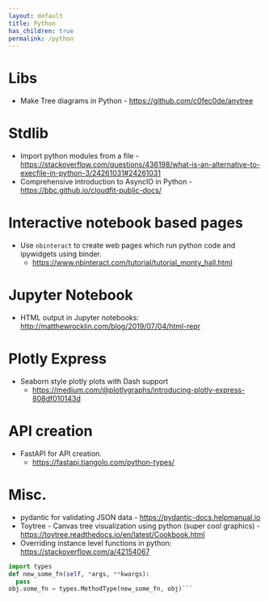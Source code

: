 ```yaml
---
layout: default
title: Python
has_children: true
permalink: /python
---
```


# Libs

* Make Tree diagrams in Python - https://github.com/c0fec0de/anytree

# Stdlib
* Import python modules from a file - https://stackoverflow.com/questions/436198/what-is-an-alternative-to-execfile-in-python-3/24261031#24261031
* Comprehensive introduction to AsyncIO in Python - https://bbc.github.io/cloudfit-public-docs/

# Interactive notebook based pages

* Use `nbinteract` to create web pages which run python code and ipywidgets using binder. 
  - https://www.nbinteract.com/tutorial/tutorial_monty_hall.html
  
# Jupyter Notebook

* HTML output in Jupyter notebooks: http://matthewrocklin.com/blog/2019/07/04/html-repr
  
# Plotly Express

* Seaborn style plotly plots with Dash support
  - https://medium.com/@plotlygraphs/introducing-plotly-express-808df010143d


# API creation

* FastAPI for API creation. 
  - https://fastapi.tiangolo.com/python-types/
  
# Misc.
* pydantic for validating JSON data - https://pydantic-docs.helpmanual.io
* Toytree - Canvas tree visualization using python (super cool graphics) - https://toytree.readthedocs.io/en/latest/Cookbook.html
* Overriding instance level functions in python: https://stackoverflow.com/a/42154067
```python
import types
def new_some_fn(self, *args, **kwargs):
  pass
obj.some_fn = types.MethodType(new_some_fn, obj)```
